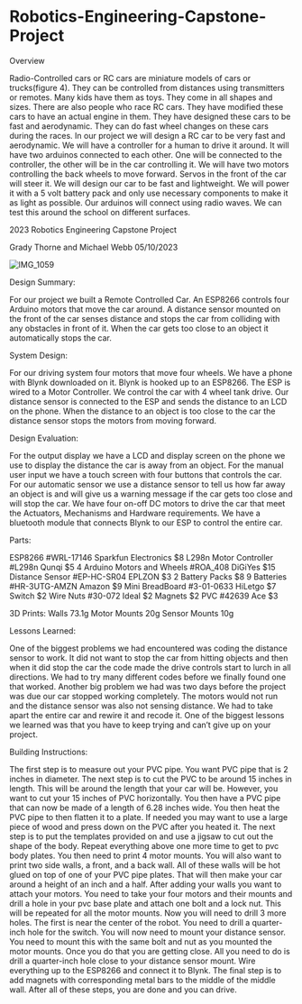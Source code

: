 # Robotics-Engineering-Capstone-Project

Overview

Radio-Controlled cars or RC cars are miniature models of cars or trucks(figure 4). They can be controlled from distances using transmitters or remotes. Many kids have them as toys. They come in all shapes and sizes. There are also people who race RC cars. They have modified these cars to have an actual engine in them. They have designed these cars to be fast and aerodynamic. They can do fast wheel changes on these cars during the races.
In our project we will design a RC car to be very fast and aerodynamic. We will have a controller for a human to drive it around. It will have two arduinos connected to each other. One will be connected to the controller, the other will be in the car controlling it. We will have two motors controlling the back wheels to move forward. Servos in the front of the car will steer it.
We will design our car to be fast and lightweight. We will power it with a 5 volt battery pack and only use necessary components to make it as light as possible. Our arduinos will connect using radio waves. We can test this around the school on different surfaces.


2023 Robotics Engineering Capstone Project



Grady Thorne and Michael Webb
05/10/2023

![IMG_1059](https://github.com/mwebb25/Robotics-Engineering-Capstone-Project/assets/90726375/2a939505-40dd-4ecc-9f6e-d8c3bd338a80)

Design Summary:

For our project we built a Remote Controlled Car. An ESP8266 controls four Arduino motors that move the car around. A distance sensor mounted on the front of the car senses distance and stops the car from colliding with any obstacles in front of it. When the car gets too close to an object it automatically stops the car. 

System Design:

For our driving system four motors that move four wheels. We have a phone with Blynk downloaded on it. Blynk is hooked up to an ESP8266. The ESP is wired to a Motor Controller. We control the car with 4 wheel tank drive. Our distance sensor is connected to the ESP and sends the distance to an LCD on the phone. When the distance to an object is too close to the car the distance sensor stops the motors from moving forward.

Design Evaluation:

For the output display we have a LCD and display screen on the phone we use to display the distance the car is away from an object. For the manual user input we have a touch screen with four buttons that controls the car. For our automatic sensor we use a distance sensor to tell us how far away an object is and will give us a warning message if the car gets too close and will stop the car. We have four on-off DC motors to drive the car that meet the Actuators, Mechanisms and Hardware requirements. We have a bluetooth module that connects Blynk to our ESP to control the entire car. 



Parts:

ESP8266 #WRL-17146 Sparkfun Electronics $8
L298n Motor Controller #L298n Qunqi $5
4 Arduino Motors and Wheels #ROA_408 DiGiYes $15
Distance Sensor #EP-HC-SR04 EPLZON $3
2 Battery Packs $8
9 Batteries #HR-3UTG-AMZN Amazon $9
Mini BreadBoard #3-01-0633 HiLetgo $7
Switch $2
Wire Nuts #30-072 Ideal $2
Magnets $2
PVC #42639 Ace $3

3D Prints:
Walls 73.1g
Motor Mounts 20g
Sensor Mounts 10g

Lessons Learned:

One of the biggest problems we had encountered was coding the distance sensor to work. It did not want to stop the car from hitting objects and then when it did stop the car the code made the drive controls start to lurch in all directions. We had to try many different codes before we finally found one that worked. Another big problem we had was two days before the project was due our car stopped working completely. The motors would not run and the distance sensor was also not sensing distance. We had to take apart the entire car and rewire it and recode it. One of the biggest lessons we learned was that you have to keep trying and can’t give up on your project.

Building Instructions:

The first step is to measure out your PVC pipe. You want PVC pipe that is 2 inches in diameter.  The next step is to cut the PVC to be around 15 inches in length. This will be around the length that your car will be. However, you want to cut your 15 inches of PVC horizontally. You then have a PVC pipe that can now be made of a length of 6.28 inches wide. You then heat the PVC pipe to then flatten it to a plate. If needed you may want to use a large piece of wood and press down on the PVC after you heated it. The next step is to put the templates provided on and use a jigsaw to cut out the shape of the body. Repeat everything above one more time to get to pvc body plates. You then need to print 4 motor mounts. You will also want to print two side walls, a front, and a back wall. All of these walls will be hot glued on top of one of your PVC pipe plates. That will then make your car around a height of an inch and a half. After adding your walls you want to attach your motors. You need to take your four motors and their mounts and drill a hole in your pvc base plate and attach one bolt and a lock nut. This will be repeated for all the motor mounts. Now you will need to drill 3 more holes. The first is near the center of the robot. You need to drill a quarter-inch hole for the switch. You will now need to mount your distance sensor. You need to mount this with the same bolt and nut as you mounted the motor mounts. Once you do that you are getting close. All you need to do is drill a quarter-inch hole close to your distance sensor mount. Wire everything up to the ESP8266 and connect it to Blynk. The final step is to add magnets with corresponding metal bars to the middle of the middle wall. After all of these steps, you are done and you can drive. 
